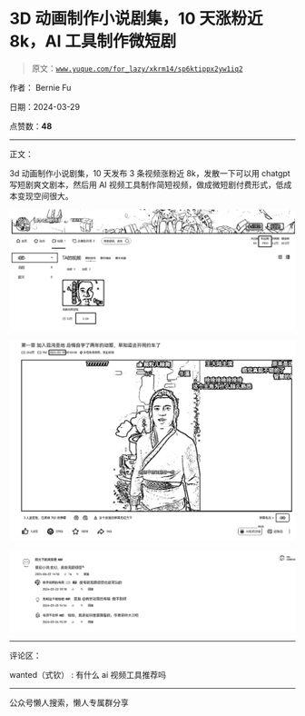 # 3D 动画制作小说剧集，10 天涨粉近 8k，AI 工具制作微短剧

> 原文：[`www.yuque.com/for_lazy/xkrm14/sp6ktippx2yw1iq2`](https://www.yuque.com/for_lazy/xkrm14/sp6ktippx2yw1iq2)

作者： Bernie Fu

日期：2024-03-29

点赞数：**48**

* * *

正文：

3d 动画制作小说剧集，10 天发布 3 条视频涨粉近 8k，发散一下可以用 chatgpt 写短剧爽文剧本，然后用 AI 视频工具制作简短视频，做成微短剧付费形式，低成本变现空间很大。

![](img/659710a1790a3800bb1b7a41bf65d07c.png)

![](img/7639360d68baf602af56f18546ede343.png)

![](img/587362edac0b4cfb1f9088a746040b9b.png)

* * *

评论区：

wanted（式钦） : 有什么 ai 视频工具推荐吗

* * *

公众号懒人搜索，懒人专属群分享